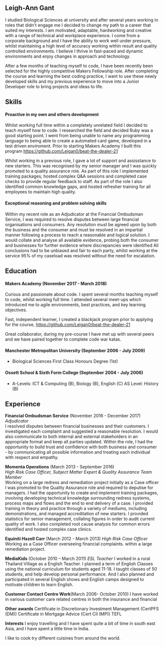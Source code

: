 ## Leigh-Ann Gant

I studied Biological Sciences at university and after several years working in roles that didn't engage me I decided to change my path to a career that suited my interests. I am motivated, adaptable, hardworking and creative with a range of technical and workplace experience. I come from a corporate background and I have the ability to work well under pressure, whilst maintaining a high level of accuracy working within result and quality controlled environments. I believe I thrive in fast-paced and dynamic environments and enjoy changes in approach and technology.

After a few months of teaching myself to code, I have been recently been selected for the highly competitive Makers Fellowship role. After completing the course and learning the best coding practice, I want to use these newly developed skills and my previous experience to move into a Junior Developer role to bring projects and ideas to life.

## Skills

#### Proactive in my own and others development
Whilst working full time within a completely unrelated field I decided to teach myself how to code. I researched the field and decided Ruby was a good starting point. I went from being unable to name any programming language to being able to create a automated card game, developed in a test driven enviroment. Prior to starting Makers Academy I built this program https://github.com/Leigan0/beat-the-dealer-21

Whilst working in a previous role, I gave a lot of support and assisstance to new starters. This was recognised by my senior manager and I was quickly promoted to a quality assurance role. As part of this role I implemented training packages, hosted complex Q&A sessions and completed case checks to provide regular feedback to staff. As part of the role I also identified common knowledge gaps, and hosted refresher training for all employees to maintain high quality.

#### Exceptional reasoning and problem solving skills
Within my recent role as an Adjudicator at the Financial Ombudsman Service, I was required to resolve disputes between large financial organisations and consumers. Any resolution must be agreed upon by both the business and the consumer and must be resolved in an impartial manner following a process to reach a reasonable and logical solution. I would collate and analyse all available evidence, probing both the consumer and businesses for further evidence where discrepancies were identified All conclusions had to be unbiased and fair to each party, whilst working at the service 95% of my caseload was resolved without the need for escalation.

## Education

#### Makers Academy (November 2017 - March 2018)

Curious and passionate about code. I spent several months teaching myself to code, whilst working full time. I attended several meet-ups which introduced me to agile environments, best practices, and key learning objectives.

Fast, independent learner, I created a blackjack program prior to applying for the course, https://github.com/Leigan0/beat-the-dealer-21

Great collaborator, during my pre-course I have met up with several peers and we have paired together to complete code war katas.

#### Manchester Metropolitan University (September 2006 - July 2009)

- Biological Sciences First Class Honours Degree (1st)

#### Ossett School & Sixth Form College (September 2004 - July 2006)
 - A-Levels: ICT & Computing (B), Biology (B), English (C) AS Level: History (B)

## Experience

**Financial Ombudsman Service** (November 2016 - December 2017)    
*Adjudicator*  
I resolved disputes between financial businesses and their customers. I investigated each complaint and suggested a reasonable resolution. I would also communicate to both internal and external stakeholders in an appropriate format and keep all parties updated. Within the role, I had the opportunity to build trust and confidence with both business and consumer - by communicating all possible information and treating each individual with respect and empathy.

**Momenta Operations** (March 2013 - September 2016)   
*High Risk Case Officer, Subject Matter Expert & Quality Assurance Team Member*  
Working on a large redress and remediation project initially as a Case officer I was promoted to the Quality Assurance role and required to deputise for managers. I had the opportunity to create and implement training packages, involving developing technical knowledge surrounding redress systems, process maps and flows and the end to end delivery of a case. I provided training in theory and practice through a variety of mediums, including demonstrations, and managed accreditation of new starters. I provided statistics for senior management, collating figures in order to audit current quality of work. I also completed root cause analysis for common errors identified and hosted complex case clinics.

**Equiniti Hazell Carr** (March 2012 - March 2013)
*High Risk Case Officer*
Working as a Case Officer overseeing financial complaints. within a large remediation project.

**MediaKids** (October 2010 – March 2011)
*ESL Teacher*
I worked in a rural Thailand Village as a English Teacher. I planned a term of English Classes using the national curriculum for students aged 11-18. I taught classes of 50 students, and help develop personal performance. And I also planned and participated in several English shows and English camps designed to motivate children to learn English.

**Customer Contact Centre Work**(March 2006- October 2010)
I have worked in various customer care related centres in both the insurance and financial

**Other awards** 
Certificate in Discretionary Investment Management (CertPFS (DM))
Certificate in Mortgage Advice (Cert CII (MP))
TEFL

**Interests** 
I enjoy travelling and I have spent quite a bit of time in south east Asia, and I have spent a little time in India. 

I like to cook try different cuisines from around the world. 


